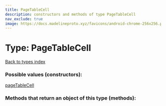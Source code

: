 ```yaml
---
title: PageTableCell
description: constructors and methods of type PageTableCell
nav_exclude: true
image: https://docs.madelineproto.xyz/favicons/android-chrome-256x256.png
---
```

# Type: PageTableCell
[Back to types index](index.html)



### Possible values (constructors):

[pageTableCell](/API_docs/constructors/pageTableCell.html)  



### Methods that return an object of this type (methods):



